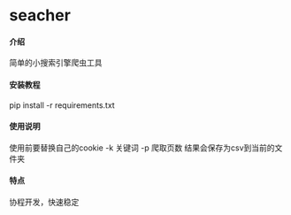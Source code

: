 # seacher

#### 介绍
简单的小搜索引擎爬虫工具


#### 安装教程

 pip install -r requirements.txt


#### 使用说明

使用前要替换自己的cookie
-k 关键词
-p 爬取页数
结果会保存为csv到当前的文件夹

#### 特点
协程开发，快速稳定
